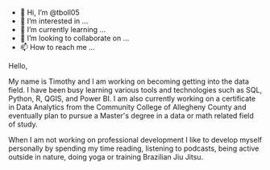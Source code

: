 - 👋 Hi, I’m @tboll05
- 👀 I’m interested in ...
- 🌱 I’m currently learning ...
- 💞️ I’m looking to collaborate on ...
- 📫 How to reach me ...

<!---
tboll05/tboll05 is a ✨ special ✨ repository because its `README.md` (this file) appears on your GitHub profile.
You can click the Preview link to take a look at your changes.
--->

Hello,

My name is Timothy and I am working on becoming getting into the data field.  I have been busy learning various tools and technologies such as SQL, Python, R, QGIS, and Power BI.  I am also currently working on a certificate in Data Analytics from the Community College of Allegheny County and eventually plan to pursue a Master's degree in a data or math related field of study.

When I am not working on professional development I like to develop myself personally by spending my time reading, listening to podcasts, being active outside in nature, doing yoga or training Brazilian Jiu Jitsu.
